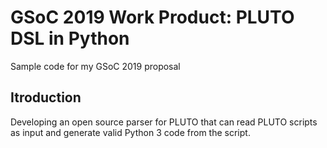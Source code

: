 # GSoC 2019 Work Product: PLUTO DSL in Python

Sample code for my GSoC 2019 proposal

## Itroduction 

Developing an open source parser for PLUTO that can read PLUTO scripts as input and generate valid Python 3 code from the script.
